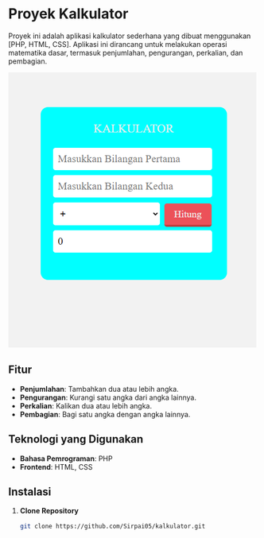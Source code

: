 # Proyek Kalkulator

Proyek ini adalah aplikasi kalkulator sederhana yang dibuat menggunakan [PHP, HTML, CSS]. Aplikasi ini dirancang untuk melakukan operasi matematika dasar, termasuk penjumlahan, pengurangan, perkalian, dan pembagian.

<img src="Screenshot_1.png">

## Fitur

- **Penjumlahan**: Tambahkan dua atau lebih angka.
- **Pengurangan**: Kurangi satu angka dari angka lainnya.
- **Perkalian**: Kalikan dua atau lebih angka.
- **Pembagian**: Bagi satu angka dengan angka lainnya.

## Teknologi yang Digunakan

- **Bahasa Pemrograman**: PHP
- **Frontend**: HTML, CSS


## Instalasi

1. **Clone Repository**
   ```bash
   git clone https://github.com/Sirpai05/kalkulator.git
